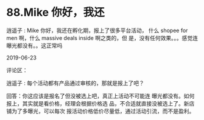 # 88.Mike 你好，我还

逍遥子 : Mike 你好，我还在孵化期，报上了很多平台活动， 什么 shopee for men 啊，什么 massive deals inside 啊之类的，但 是，没有任何效果。。。感觉连曝光都没有。。这正常吗

2019-06-23

评论区：

逍遥子 : 每个活动都有产品通过审核的，那就是报上了吧？

回答：你这应该是报名了但没被选上吧，真正上活动不可能连 曝光都没有。如何报上，其实就是看价格，经理会根据价格选 品，不合适就直接没被选上了。新店铺为了多曝光，可以每次 报活动价格低价尽量低，通过活动引流，而不是盈利。